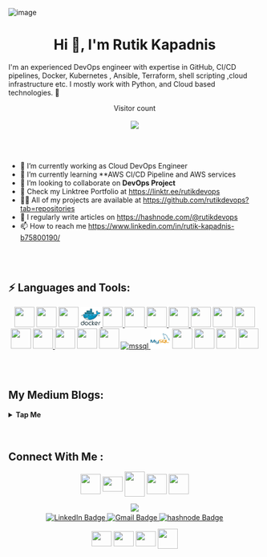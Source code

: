 ![image](https://github.com/rutikdevops/RutikDevOps/assets/109506158/b863ee60-0347-412c-9ed4-268af2773134)

<h1 align="center">Hi 👋, I'm Rutik Kapadnis</h1>

I'm an experienced DevOps engineer with expertise in GitHub, CI/CD pipelines, Docker, Kubernetes , Ansible, Terraform, shell scripting ,cloud infrastructure etc. I mostly work with Python, and Cloud based technologies. 🚀


<p align="center"> 
Visitor count<br>
  <br>
  <img src="https://profile-counter.glitch.me/Rutik Kapadnis/count.svg" />
</p>
<br >
<br />


- 🔭 I’m currently working as Cloud DevOps Engineer
- 🌱 I’m currently learning **AWS CI/CD Pipeline and AWS services
- 👯 I’m looking to collaborate on **DevOps Project**
- 📝 Check my Linktree Portfolio at https://linktr.ee/rutikdevops
- 👨‍💻 All of my projects are available at https://github.com/rutikdevops?tab=repositories
- 📝 I regularly write articles on https://hashnode.com/@rutikdevops
- 📫 How to reach me https://www.linkedin.com/in/rutik-kapadnis-b75800190/
<br >
<br />

  

  
## :zap: Languages and Tools:
<p align="center"> 
<a href="https://learn.microsoft.com/en-us/dotnet/csharp/" target="_blank" rel="noreferrer"> <img src="https://raw.githubusercontent.com/rutikdevops/logos/1119b9f84c0290e0f0b38982099a2bd027a48bf1/icons/csharp/csharp-plain.svg" width="40" height="40"/></a>
<a href="https://python.org/" target="_blank" rel="noreferrer"> <img src="https://media1.giphy.com/media/KAq5w47R9rmTuvWOWa/giphy.gif" width="40" height="40"/></a>
<a href="https://www.linux.org/" target="blank" rel="noreferrer"> <img src="https://www.vectorlogo.zone/logos/linux/linux-icon.svg" width="40" height="40" /></a>
<a href="https://www.docker.com/" target="_blank" rel="noreferrer"> <img src="https://raw.githubusercontent.com/devicons/devicon/master/icons/docker/docker-original-wordmark.svg" alt="docker" width="40" height="40"/> </a>
<a href="https://www.jenkins.io/" target="_blank" rel="noreferrer"> <img src="https://raw.githubusercontent.com/rutikdevops/logos/1119b9f84c0290e0f0b38982099a2bd027a48bf1/icons/jenkins/jenkins-original.svg" width="40" height="40"/> </a>
<a href="https://kubernetes.io/" target="_blank" rel="noreferrer"> <img src="https://raw.githubusercontent.com/rutikdevops/logos/1119b9f84c0290e0f0b38982099a2bd027a48bf1/icons/kubernetes/kubernetes-plain.svg" width="40" height="40"/> </a>
<a href="https://www.terraform.io/" target="_blank" rel="noreferrer"> <img src="https://raw.githubusercontent.com/rutikdevops/logos/1119b9f84c0290e0f0b38982099a2bd027a48bf1/icons/terraform/terraform-original-wordmark.svg" width="40" height="40"/> </a>
<a href="https://aws.amazon.com/" target="_blank" rel="noreferrer"> <img src="https://raw.githubusercontent.com/rutikdevops/logos/1119b9f84c0290e0f0b38982099a2bd027a48bf1/icons/amazonwebservices/amazonwebservices-original-wordmark.svg" width="40" height="40" /> </a>
<a href="https://www.nagios.org/" target="_blank" rel="noreferrer"> <img src="https://miro.medium.com/max/736/1*Wv7InsOzfX7gTWZWYd-T2A.png" width="40" height="40" /></a>
<a href="https://www.chef.io/" target="_blank" rel="noreferrer"><img src="https://intellyx.com/wp-content/uploads/2019/04/chef-software_facebook-share_min-560x416.png" width="40" height="40" /></a>
<a href="https://maven.apache.org/" target="_blank" rel="noreferrer"><img src="https://logowik.com/content/uploads/images/maven-apache3537.jpg" width="40" height="40" /></a>
<a href="https://www.sonarsource.com/products/sonarqube/" target="_blank" rel="noreferrer"><img src="https://www.svgrepo.com/show/354365/sonarqube.svg" width="40" height="40" /></a>
<a href="https://code.visualstudio.com/" target="_blank" ><img src="https://i.giphy.com/media/IdyAQJVN2kVPNUrojM/200.webp" width="40" height="40" /> </a>
<a href="https://www.ansible.com/" target="blank" rel="noreferrer"><img src="https://raw.githubusercontent.com/rutikdevops/logos/1119b9f84c0290e0f0b38982099a2bd027a48bf1/icons/ansible/ansible-plain.svg" width="40" height="40" /></a>
<a href="https://github.com/" target="_blank" rel="noreferrer"><img src="https://media4.giphy.com/media/du3J3cXyzhj75IOgvA/giphy.gif?cid=ecf05e47ly2ckx8fxckeku743n26h2afd81xlke461hl548o&rid=giphy.gif&ct=g" width="40" height="40" /></a>
<a href="https://www.arduino.cc/" target="_blank" rel="noreferrer"><img src="https://media1.giphy.com/media/a7Ik5hjrFQuxiPKFZO/200w.gif" width="40" height="40" /></a> 
<a href="https://www.microsoft.com/en-us/sql-server" target="_blank" rel="noreferrer"> <img src="https://www.svgrepo.com/show/303229/microsoft-sql-server-logo.svg" alt="mssql" width="40" height="40"/> </a>
<a href="https://www.mysql.com/" target="_blank" rel="noreferrer"> <img src="https://raw.githubusercontent.com/devicons/devicon/master/icons/mysql/mysql-original-wordmark.svg" alt="mysql" width="40" height="40"/></a>
<a href="https://www.sonatype.com/products/nexus-repository" target="_blank" rel="noreferrer"> <img src="https://www.cosmos.esa.int/documents/514868/515269/header-nexus.png/4ed5a00e-411c-9f29-8670-4ab854230057?t=1509370341696" width="40" height="40" /></a>
<a href="https://html.com/" target="_blank" ><img src="https://raw.githubusercontent.com/rutikdevops/logos/1119b9f84c0290e0f0b38982099a2bd027a48bf1/icons/html5/html5-original.svg" width="40" height="40" /></a>
<a href="https://www.w3schools.com/css/" target="_blank" ><img src="https://raw.githubusercontent.com/rutikdevops/logos/1119b9f84c0290e0f0b38982099a2bd027a48bf1/icons/css3/css3-plain.svg" width="40" height="40" /></a>
<a href="https://www.javascript.com/" target="_blank" ><img src="https://w7.pngwing.com/pngs/640/199/png-transparent-javascript-logo-html-javascript-logo-angle-text-rectangle-thumbnail.png" width="40" height="40" /></a>
</p>
<br >
<br />


## My Medium Blogs:
<details>
  <summary><b>Tap Me</b></summary>
<img src="https://hashnode-blog-cards.vercel.app/api/getHashnodeBlog?url=https://rutikdevops.hashnode.dev/embarking-on-a-journey-my-first-step-into-the-world-of-blogging&large=false&theme=dark"/>
</p>
  </details>
<br >
</br>




## Connect With Me :
<p align="center">
<a href="mailto:rutikkapadnis123@gmail.com" target="blank"><img align="center" src="https://img.icons8.com/?size=192&id=P7UIlhbpWzZm&format=png" height="40" width="40" /></a>
<a href="https://www.linkedin.com/in/rutik-kapadnis-b75800190/" target="blank"><img align="center" src="https://raw.githubusercontent.com/rahuldkjain/github-profile-readme-generator/master/src/images/icons/Social/linked-in-alt.svg" height="30" width="40" /></a>
<a href="https://medium.com/@rutikdevops" target="blank"><img align="center" src="https://img.icons8.com/?size=192&id=GCFsv1L11D1z&format=png" height="50" width="40" /></a>
<a href="https://twitter.com/KapadnisRutik" target="blank"><img align="center" src="https://raw.githubusercontent.com/rahuldkjain/github-profile-readme-generator/master/src/images/icons/Social/twitter.svg" height="40" width="40" /></a>
<a href="https://www.instagram.com/rutik_kapadnis_12/" target="blank"><img align="center" src="https://raw.githubusercontent.com/rahuldkjain/github-profile-readme-generator/master/src/images/icons/Social/instagram.svg" height="40" width="40" /></a>
</p>




<div id="header" align="center">
  <img src="https://camo.githubusercontent.com/a4c584bce1c41271485d28f92aaf9f581b3c88b68ca723b6edfd58b4ba988c2b/68747470733a2f2f63646e2e6472696262626c652e636f6d2f75736572732f313138373833362f73637265656e73686f74732f363533393432392f70726f6772616d65722e676966" width="400"/>
</div>


<div id="badges" align="center">
  <a href="https://www.linkedin.com/in/rutik-kapadnis-b75800190/">
    <img src="https://img.shields.io/badge/LinkedIn-blue?style=for-the-badge&logo=linkedin&logoColor=white" alt="LinkedIn Badge"/>
  </a>
  <a href="mailto:rutikkapadnis123@gmail.com">
    <img src="https://img.shields.io/badge/Gmail-D14836?style=for-the-badge&logo=gmail&logoColor=white" alt="Gmail Badge"/>
  </a>
  <a href="https://hashnode.com/@rutikdevops">
    <img src="https://img.shields.io/badge/Hashnode-2962FF?style=for-the-badge&logo=hashnode&logoColor=white" alt="hashnode Badge"/>
  </a>
</div>


<p align="center">
<a href="https://twitter.com/KapadnisRutik" target="blank"><img align="center" src="https://raw.githubusercontent.com/rahuldkjain/github-profile-readme-generator/master/src/images/icons/Social/twitter.svg" height="30" width="40" /></a>
<a href="https://www.linkedin.com/in/rutik-kapadnis-b75800190/" target="blank"><img align="center" src="https://raw.githubusercontent.com/rahuldkjain/github-profile-readme-generator/master/src/images/icons/Social/linked-in-alt.svg" height="30" width="40" /></a>
<a href="https://www.instagram.com/rutik_kapadnis_12/" target="blank"><img align="center" src="https://raw.githubusercontent.com/rahuldkjain/github-profile-readme-generator/master/src/images/icons/Social/instagram.svg" height="30" width="40" /></a>
<a href="https://hashnode.com/@rutikdevops" target="blank"><img align="center" src="https://avatars.githubusercontent.com/u/16342708?s=200&v=4" height="40" width="40" /></a>
</p>
